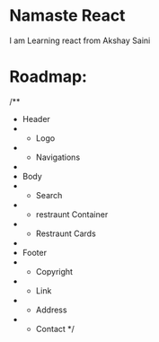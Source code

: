 # Namaste React
I am Learning react from Akshay Saini 

# Roadmap:

/**
 * Header
 *  - Logo
 *  - Navigations
 * 
 * Body
 *  - Search
 *  - restraunt Container
 *  - Restraunt Cards
 * 
 * Footer
 *  - Copyright
 *  - Link
 *  - Address
 *  - Contact
 */